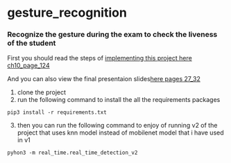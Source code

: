 # gesture_recognition
### Recognize the gesture during the exam to check the liveness  of the student

First you should read the steps of [implementing this project here ch10_page_124](https://drive.google.com/file/d/1bn82VK5El_tPsIMk1pOr9S29IsVutB6w/view?usp=sharing)


And you can also view the final presentaion slides[here pages 27_32](https://docs.google.com/presentation/d/1UPAGrZAhR0N30t_DG5IGQrRELZVGk17OGM-Onb9_TXw/edit?usp=sharing) 


1. clone the project 
2. run the following command to install the all the requirements packages


  `pip3 install -r requirements.txt`

3. then you can run the following command to enjoy of running v2 of the project that uses knn model instead of mobilenet model that i have used in v1

  `pyhon3 -m real_time.real_time_detection_v2`
